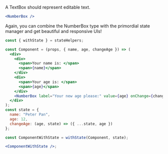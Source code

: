 A TextBox should represent editable text.

```jsx
<NumberBox />
```

Again, you can combine the NumberBox type with the primordial state manager and
get beautiful and responsive UIs!

```jsx
const { withState } = stateHelpers;

const Component = (props, { name, age, changeAge }) => (
  <div>
    <div>
      <span>Your name is: </span>
      <span>{name}</span>
    </div>
    <div>
      <span>Your age is: </span>
      <span>{age}</span>
    </div>
    <NumberBox label="Your new age please:" value={age} onChange={changeAge} />
  </div>
);
const state = {
  name: "Peter Pan",
  age: 12,
  changeAge: (age, state) => ({ ...state, age })
};

const ComponentWithState = withState(Component, state);

<ComponentWithState />;
```
